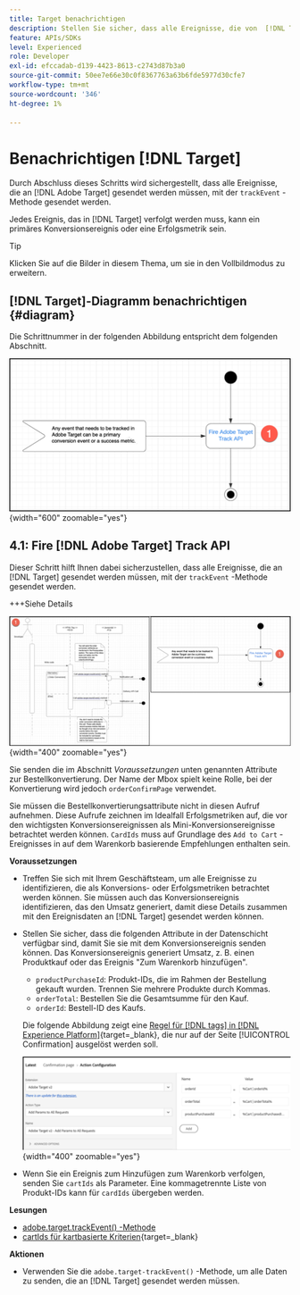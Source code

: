 ```yaml
---
title: Target benachrichtigen
description: Stellen Sie sicher, dass alle Ereignisse, die von  [!DNL Target] verfolgt werden müssen, mit der trackEvent -Methode gesendet werden.
feature: APIs/SDKs
level: Experienced
role: Developer
exl-id: efccadab-d139-4423-8613-c2743d87b3a0
source-git-commit: 50ee7e66e30c0f8367763a63b6fde5977d30cfe7
workflow-type: tm+mt
source-wordcount: '346'
ht-degree: 1%

---
```


# Benachrichtigen [!DNL Target]

Durch Abschluss dieses Schritts wird sichergestellt, dass alle Ereignisse, die an [!DNL Adobe Target] gesendet werden müssen, mit der `trackEvent` -Methode gesendet werden.

Jedes Ereignis, das in [!DNL Target] verfolgt werden muss, kann ein primäres Konversionsereignis oder eine Erfolgsmetrik sein.

>[!TIP]
>
>Klicken Sie auf die Bilder in diesem Thema, um sie in den Vollbildmodus zu erweitern.

## [!DNL Target]-Diagramm benachrichtigen {#diagram}

Die Schrittnummer in der folgenden Abbildung entspricht dem folgenden Abschnitt.

![Target-Diagramm benachrichtigen](/help/dev/patterns/recs-atjs/assets/diagram-notify-target.png){width="600" zoomable="yes"}

## 4.1: Fire [!DNL Adobe Target] Track API

Dieser Schritt hilft Ihnen dabei sicherzustellen, dass alle Ereignisse, die an [!DNL Target] gesendet werden müssen, mit der `trackEvent` -Methode gesendet werden.

+++Siehe Details

![Adobe Target Tracking-API-Diagramm auslösen](/help/dev/patterns/recs-atjs/assets/fire-adobe-target-track-api-diagram-combined.png){width="400" zoomable="yes"}

Sie senden die im Abschnitt *Voraussetzungen* unten genannten Attribute zur Bestellkonvertierung. Der Name der Mbox spielt keine Rolle, bei der Konvertierung wird jedoch `orderConfirmPage` verwendet.

Sie müssen die Bestellkonvertierungsattribute nicht in diesen Aufruf aufnehmen. Diese Aufrufe zeichnen im Idealfall Erfolgsmetriken auf, die vor den wichtigsten Konversionsereignissen als Mini-Konversionsereignisse betrachtet werden können. `CardIds` muss auf Grundlage des `Add to Cart` -Ereignisses in auf dem Warenkorb basierende Empfehlungen enthalten sein.

**Voraussetzungen**

* Treffen Sie sich mit Ihrem Geschäftsteam, um alle Ereignisse zu identifizieren, die als Konversions- oder Erfolgsmetriken betrachtet werden können. Sie müssen auch das Konversionsereignis identifizieren, das den Umsatz generiert, damit diese Details zusammen mit den Ereignisdaten an [!DNL Target] gesendet werden können.
* Stellen Sie sicher, dass die folgenden Attribute in der Datenschicht verfügbar sind, damit Sie sie mit dem Konversionsereignis senden können. Das Konversionsereignis generiert Umsatz, z. B. einen Produktkauf oder das Ereignis &quot;Zum Warenkorb hinzufügen&quot;.

   * `productPurchaseId`: Produkt-IDs, die im Rahmen der Bestellung gekauft wurden. Trennen Sie mehrere Produkte durch Kommas.
   * `orderTotal`: Bestellen Sie die Gesamtsumme für den Kauf.
   * `orderId`: Bestell-ID des Kaufs.

  Die folgende Abbildung zeigt eine [Regel für  [!DNL tags] in [!DNL Experience Platform]](https://experienceleague.adobe.com/docs/tags.html){target=_blank}, die nur auf der Seite [!UICONTROL Confirmation] ausgelöst werden soll.

  ![Seite &quot;Aktionskonfiguration&quot;](/help/dev/patterns/recs-atjs/assets/action-configuration.png){width="400" zoomable="yes"}

* Wenn Sie ein Ereignis zum Hinzufügen zum Warenkorb verfolgen, senden Sie `cartIds` als Parameter. Eine kommagetrennte Liste von Produkt-IDs kann für `cardIds` übergeben werden.

**Lesungen**

* [adobe.target.trackEvent() -Methode](/help/dev/implement/client-side/atjs/atjs-functions/adobe-target-trackevent.md)
* [cartIds für kartbasierte Kriterien](https://experienceleague.adobe.com/docs/target/using/recommendations/criteria/base-the-recommendation-on-a-recommendation-key.html?lang=en#cart-based){target=_blank}

**Aktionen**

* Verwenden Sie die `adobe.target-trackEvent()` -Methode, um alle Daten zu senden, die an [!DNL Target] gesendet werden müssen.
